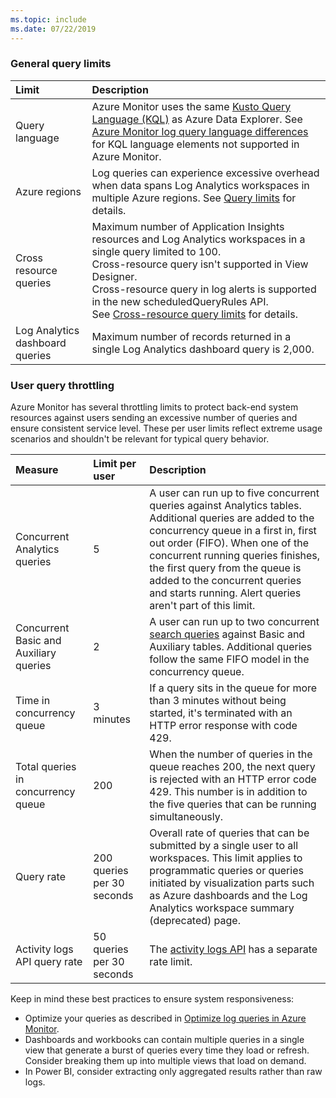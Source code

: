 ```yaml
---
ms.topic: include
ms.date: 07/22/2019
---
```


### General query limits

| Limit | Description |
|:------|:------------|
| Query language | Azure Monitor uses the same [Kusto Query Language (KQL)](/azure/kusto/query/) as Azure Data Explorer. See [Azure Monitor log query language differences](/azure/data-explorer/kusto/query/) for KQL language elements not supported in Azure Monitor. |
| Azure regions | Log queries can experience excessive overhead when data spans Log Analytics workspaces in multiple Azure regions. See [Query limits](../scope.md#query-scope-limits) for details. |
| Cross resource queries | Maximum number of Application Insights resources and Log Analytics workspaces in a single query limited to 100.<br>Cross-resource query isn't supported in View Designer.<br>Cross-resource query in log alerts is supported in the new scheduledQueryRules API.<br>See [Cross-resource query limits](../cross-workspace-query.md#considerations) for details. |
| Log Analytics dashboard queries | Maximum number of records returned in a single Log Analytics dashboard query is 2,000. |

### User query throttling

Azure Monitor has several throttling limits to protect back-end system resources against users sending an excessive number of queries and ensure consistent service level. These per user limits reflect extreme usage scenarios and shouldn't be relevant for typical query behavior.

| Measure | Limit per user | Description |
|:--------|:---------------|:------------|
| Concurrent Analytics queries | 5 | A user can run up to five concurrent queries against Analytics tables. Additional queries are added to the concurrency queue in a first in, first out order (FIFO). When one of the concurrent running queries finishes, the first query from the queue is added to the concurrent queries and starts running. Alert queries aren't part of this limit. |
| Concurrent Basic and Auxiliary queries | 2 | A user can run up to two concurrent [search queries](..//basic-logs-query.md) against Basic and Auxiliary tables. Additional queries follow the same FIFO model in the concurrency queue. |
| Time in concurrency queue | 3 minutes | If a query sits in the queue for more than 3 minutes without being started, it's terminated with an HTTP error response with code 429. |
| Total queries in concurrency queue | 200 | When the number of queries in the queue reaches 200, the next query is rejected with an HTTP error code 429. This number is in addition to the five queries that can be running simultaneously. |
| Query rate | 200 queries per 30 seconds | Overall rate of queries that can be submitted by a single user to all workspaces. This limit applies to programmatic queries or queries initiated by visualization parts such as Azure dashboards and the Log Analytics workspace summary (deprecated) page. |
| Activity logs API query rate | 50 queries per 30 seconds | The [activity logs API](../../essentials/rest-activity-log.md) has a separate rate limit. |

Keep in mind these best practices to ensure system responsiveness:
* Optimize your queries as described in [Optimize log queries in Azure Monitor](../query-optimization.md).
* Dashboards and workbooks can contain multiple queries in a single view that generate a burst of queries every time they load or refresh. Consider breaking them up into multiple views that load on demand.
* In Power BI, consider extracting only aggregated results rather than raw logs. 
